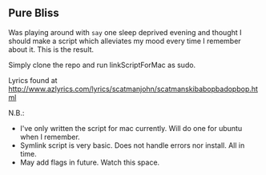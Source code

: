 ## Pure Bliss

Was playing around with `say` one sleep deprived evening and thought I should make
a script which alleviates my mood every time I remember about it. This is the result.

Simply clone the repo and run linkScriptForMac as sudo.

Lyrics found at http://www.azlyrics.com/lyrics/scatmanjohn/scatmanskibabopbadopbop.html

N.B.:
- I've only written the script for mac currently. Will do one for ubuntu when I remember.
- Symlink script is very basic. Does not handle errors nor install. All in time.
- May add flags in future. Watch this space.
